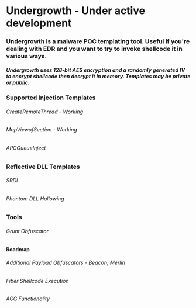 # Undergrowth - Under active development

### Undergrowth is a malware POC templating tool. Useful if you're dealing with EDR and you want to try to invoke shellcode it in various ways.
##### Undergrowth uses 128-bit AES encryption and a randomly generated IV to encrypt shellcode then decrypt it in memory. Templates may be private or public. 
### Supported Injection Templates 
###### CreateRemoteThread - Working
###### MapViewofSection - Working
###### APCQueueInject 

### Reflective DLL Templates 
###### SRDI 
###### Phantom DLL Hollowing

### Tools
###### Grunt Obfuscator

#### Roadmap 
###### Additional Payload Obfuscators - Beacon, Merlin 
###### Fiber Shellcode Execution
###### ACG Functionality 
